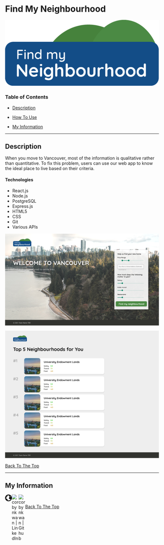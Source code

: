 # Find My Neighbourhood
![Project Image](./client/public/images/logo.png)

### Table of Contents

- [Description](#description)
- [How To Use](#how-to-use)

- [My Information](#My-Information)

---

## Description

When you move to Vancouver, most of the information is qualitative rather than quantitative. To fix this problem, users can use our web app to know the ideal place to live based on their criteria.

#### Technologies

- React.js
- Node.js
- PostgreSQL
- Express.js
- HTML5
- CSS
- Git
- Various APIs


![Project Image](./client/public/images/desktopp1.png)

![Project Image](./client/public/images/desktopp2.png)

[Back To The Top](#Portfolio)

---



## My Information
[<img align="left" alt="corbynkwan" width="22px" src="https://raw.githubusercontent.com/iconic/open-iconic/master/svg/globe.svg" />](https://www.corbynkwan.com)
[<img align="left" alt="corbynkwan | LinkedIn" width="22px" src="https://cdn.jsdelivr.net/npm/simple-icons@v3/icons/linkedin.svg" />](https://www.linkedin.com/in/corbyn-kwan)
[<img align="left" alt="corbynkwan | Github" width="22px" src="https://cdn.jsdelivr.net/npm/simple-icons@v3/icons/github.svg" />](https://github.com/corbynkwan)




<br>

[Back To The Top](#4Hour-Fruit-Shop-Website-Coding-Challenge)
